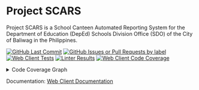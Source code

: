 # Project SCARS

Project SCARS is a School Canteen Automated Reporting System for the Department
of Education (DepEd) Schools Division Office (SDO) of the City of Baliwag in
the Philippines.

[![GitHub Last Commit](https://img.shields.io/github/last-commit/Chris1320/ProjectSCARS?path=WebClient&style=flat&label=Last%20Commit)](https://github.com/Chris1320/ProjectSCARS/tree/main/WebClient)
[![GitHub Issues or Pull Requests by label](https://img.shields.io/github/issues-raw/Chris1320/ProjectSCARS/scope%20%3E%20web%20client?style=flat&label=Open%20Issues)](https://github.com/Chris1320/ProjectSCARS/issues?q=is%3Aissue%20state%3Aopen%20label%3A%22scope%20%3E%20web%20client%22)
[![Web Client Tests](https://img.shields.io/github/actions/workflow/status/Chris1320/ProjectSCARS/web-client-tests.yml?style=flat&label=Web%20Client%20Tests)](https://github.com/Chris1320/ProjectSCARS/actions/workflows/web-client-tests.yml)
[![Linter Results](https://img.shields.io/github/actions/workflow/status/Chris1320/ProjectSCARS/lint.yml?flat&label=Codebase%20Style)](https://github.com/Chris1320/ProjectSCARS/actions/workflows/lint.yml)
[![Web Client Code Coverage](https://img.shields.io/codecov/c/github/Chris1320/ProjectSCARS?token=BJWS49M1DI&flag=web-client&label=Code%20Coverage&style=flat)](https://app.codecov.io/gh/Chris1320/ProjectSCARS/flags)

<details>
    <summary>Code Coverage Graph</summary>
    <a href="https://codecov.io/gh/Chris1320/ProjectSCARS">
        <img src="https://codecov.io/gh/Chris1320/ProjectSCARS/graphs/sunburst.svg?token=BJWS49M1DI" alt="Code Coverage Graph" />
    </a>
    <p>
        The inner-most circle is the entire project, moving away from the center
        are folders then, finally, a single file. The size and color of each
        slice is representing the number of statements and the coverage,
        respectively.
    </p>
</details>

Documentation: [Web Client Documentation](../docs/web-client.md)
